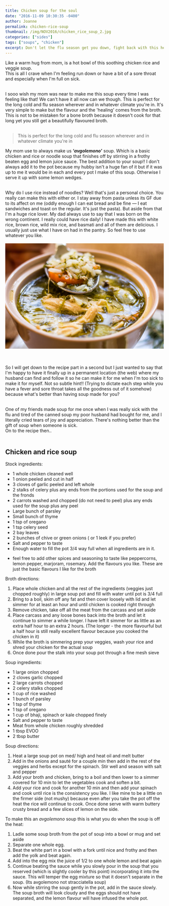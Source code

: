 ```yaml
---
title: Chicken soup for the soul
date: "2016-11-09 10:30:35 -0400"
author: Joanne
permalink: chicken-rice-soup
thumbnail: /img/NOV2016/chicken_rice_soup_2.jpg
categories: ["sides"]
tags: ["soups", "chicken"]
excerpt: Don't let the flu season get you down, fight back with this hearty soup
---
```


Like a warm hug from mom, is a hot bowl of this soothing chicken rice and veggie soup.  
This is all I crave when I'm feeling run down or have a bit of a sore throat and especially when I'm full on sick.
<br><br>

I sooo wish my mom was near to make me this soup every time I was feeling like that! We can't have it all now can we though.  This is perfect for the long cold and flu season wherever and in whatever climate you're in. It's very simple to make but the flavour and the 'healing' comes from the broth. This is not to be mistaken for a bone broth because it doesn't cook for that long yet you still get a beautifully flavoured broth.
<br><br>

> This is perfect for the long cold and flu season wherever and in whatever climate you're in

My mom use to always make us **&lsquo;*avgolemono*&rsquo;** soup. Which is a basic chicken and rice or noodle soup that finishes off by stirring in a frothy beaten egg and lemon juice sauce.  The best addition to your soup!! I don't always add it to the pot because my hubby isn't a huge fan of it but if it was up to me it would be in each and every pot I make of this soup. Otherwise I serve it up with some lemon wedges.
<br><br>

Why do I use rice instead of noodles?  Well that's just a personal choice. You really can make this with either or.  I stay away from pasta unless its GF due to its affect on me (oddly enough I can eat bread and be fine &mdash; I eat sandwiches and toast on the regular. It's just the pasta).  But aside from that I'm a huge rice lover.  My dad always use to say that I was born on the wrong continent.  I really could have rice daily! I have made this with white rice, brown rice, wild mix rice, and basmati and all of them are delicious. I usually just use what I have on had in the pantry. So feel free to use whatever you like.
<br>
<br>
![Chicken and rice soup](/img/NOV2016/chicken_rice_soup.jpg)  
<br>
<br>

So I will get down to the recipe part in a second but I just wanted to say that I'm happy to have it finally up in a permanent location (the web) where my husband can find and follow it so he can make it for me when I'm too sick to make it for myself. Not so subtle hint!! (Trying to dictate each step while you have a fever and sore throat takes all the goodness out of it somehow) because what's better than having soup made for you?
<br><br>

One of my friends made soup for me once when I was really sick with the flu and tired of the canned soup my poor husband had bought for me, and I literally cried tears of joy and appreciation. There's nothing better than the gift of soup when someone is sick.  
On to the recipe then..
<br><br>

## Chicken and rice soup

Stock ingredients:

* 1 whole chicken cleaned well
* 1 onion peeled and cut in half
* 3 cloves of garlic peeled and left whole
* 2 stalks of celery plus any ends from the portions used for the soup and the fronds
* 2 carrots washed and chopped (do not need to peel) plus any ends used for the soup plus any peel
* Large bunch of parsley
* Small bunch of thyme
* 1 tsp of oregano
* 1 tsp celery seed
* 2 bay leaves
* 2 bunches of chive or green onions ( or 1 leek if you prefer)
* Salt and pepper to taste
* Enough water to fill the pot 3/4 way full when all ingredients are in it.  

- feel free to add other spices and seasoning to taste like peppercorns, lemon pepper, marjoram, rosemary. Add the flavours you like.  These are just the basic flavours I like for the broth

Broth directions:

1. Place whole chicken and all the rest of the ingredients (veggies just chopped roughly) in large soup pot and fill with water until pot is 3/4 full
2. Bring to a boil, skim off any fat and then cover loosely with lid and let simmer for at least an hour and until chicken is cooked right through
3. Remove chicken, take off all the meat from the carcass and set aside
4. Place carcass and any loose bones back into the broth and let it continue to simmer a while longer.  I have left it simmer for as little as an extra half hour to an extra 2 hours. (The longer - the more flavourful but a half hour is still really excellent flavour because you cooked the chicken in it)
5. While the broth is simmering prep your veggies, wash your rice and shred your chicken for the actual soup
6. Once done pour the stalk into your soup pot through a fine mesh sieve

Soup ingredients:

* 1 large onion chopped
* 2 cloves garlic chopped
* 2 large carrots chopped
* 2 celery stalks chopped
* 1 cup of rice washed
* 1 bunch of parsley
* 1 tsp of thyme
* 1 tsp of oregano
* 1 cup of bhaji, spinach or kale chopped finely
* Salt and pepper to taste
* Meat from whole chicken roughly shredded
* 1 tbsp EVOO
* 2 tbsp butter

Soup directions:

1. Heat a large soup pot on med/ high and heat oil and melt butter
2. Add in the onions and sauté for a couple min then add in the rest of the veggies and herbs except for the spinach.  Stir well and season with salt and pepper
3. Add your broth and chicken, bring to a boil and then lower to a simmer covered for 10 min to let the vegetables cook and soften a bit.
4. Add your rice and cook for another 10 min and then add your spinach and cook until rice is the consistency you like.  I like mine to be a little on the firmer side (not mushy) because even after you take the pot off the heat the rice will continue to cook. Once done serve with warm buttery crusty bread and a few slices of lemon on the side.

To make this an *avgolemono* soup this is what you do when the soup is off the heat:

1. Ladle some soup broth from the pot of soup into a bowl or mug and set aside
2. Separate one whole egg.  
3. Beat the white part in a bowl with a fork until nice and frothy and then add the yolk and beat again.
4. Add into the egg mix the juice of 1/2 to one whole lemon and beat again
5. Continue beating the sauce while you slowly pour in the soup that you reserved (which is slightly cooler by this point) incorporating it into the sauce.  This will temper the egg mixture so that it doesn't separate in the soup. (Its avgolemono not stracciatella soup)
6. Now while stirring the soup gently in the pot, add in the sauce slowly. The soup broth will look cloudy and the eggs should not have separated, and the lemon flavour will have infused the whole pot.  
